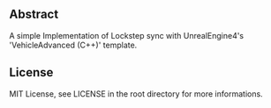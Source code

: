 Abstract
--
A simple Implementation of Lockstep sync with UnrealEngine4's 'VehicleAdvanced (C++)' template.

License
--
MIT License, see LICENSE in the root directory for more informations.

